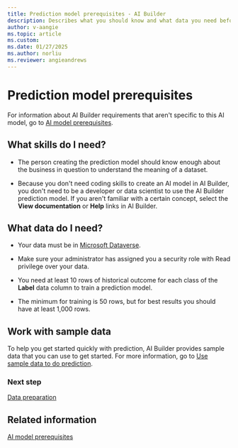 ```yaml
---
title: Prediction model prerequisites - AI Builder
description: Describes what you should know and what data you need before you can build a prediction model in AI Builder.
author: v-aangie
ms.topic: article
ms.custom:
ms.date: 01/27/2025
ms.author: norliu
ms.reviewer: angieandrews
---
```


# Prediction model prerequisites

For information about AI Builder requirements that aren't specific to this AI model, go to [AI model prerequisites](build-model.md#prerequisites).

## What skills do I need?

- The person creating the prediction model should know enough about the business in question to understand the meaning of a dataset.

- Because you don't need coding skills to create an AI model in AI Builder, you don't need to be a developer or data scientist to use the AI Builder prediction model. If you aren't familiar with a certain concept, select the **View documentation** or **Help** links in AI Builder.

## What data do I need?

- Your data must be in [Microsoft Dataverse](/powerapps/maker/common-data-service/data-platform-intro).

- Make sure your administrator has assigned you a security role with Read privilege over your data.

- You need at least 10 rows of historical outcome for each class of the **Label** data column to train a prediction model.

- The minimum for training is 50 rows, but for best results you should have at least 1,000 rows.

## Work with sample data

To help you get started quickly with prediction, AI Builder provides sample data that you can use to get started. For more information, go to [Use sample data to do prediction](prediction-sample-data.md).

### Next step

[Data preparation](prediction-data-prep.md)

## Related information

[AI model prerequisites](build-model.md#prerequisites)

